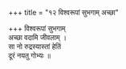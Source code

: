+++
title = "१२ विश्वरूपां सुभगाम् अच्छा"

+++
विश्वरूपां सुभगाम्  
अच्छा वदामि जीवलाम् ।  
सा नो रुद्रस्यास्तां हेतिं  
दूरं नयतु गोभ्यः ॥